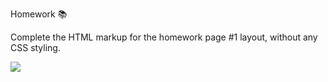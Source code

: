 Homework 📚

Complete the HTML markup for the homework page #1 layout, without any CSS styling.

![](https://media.giphy.com/media/jHRAf2A6WuduX2raSe/giphy.gif)
